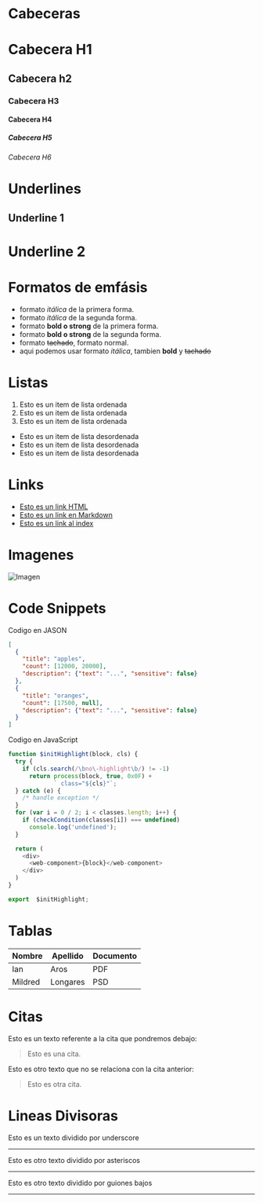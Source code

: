# Cabeceras
# Cabecera H1
## Cabecera h2
### Cabecera H3 
#### Cabecera H4
##### Cabecera H5 
###### Cabecera H6 

# Underlines
Underline 1
-----------

Underline 2
===========

# Formatos de emfásis

- formato *itálica* de la primera forma.
- formato _itálica_ de la segunda forma.
- formato **bold o strong** de la primera forma.
- formato __bold o strong__ de la segunda forma.
- formato ~~tachado~~, formato normal.
- aqui podemos usar formato *itálica*, tambien **bold** y ~~tachado~~

# Listas
1. Esto es un item de lista ordenada
2. Esto es un item de lista ordenada
3. Esto es un item de lista ordenada 

- Esto es un item de lista desordenada
- Esto es un item de lista desordenada
- Esto es un item de lista desordenada

# Links

  - <a href="https://www.youtube.com">Esto es un link HTML</a>
  - [Esto es un link en Markdown](https://www.youtube.com)
  - [Esto es un link al index](index.html)
  

  # Imagenes
  ![Imagen](https://qph.cf2.quoracdn.net/main-qimg-3fcfc588de60c74f2ca81baf03bdbc0b-lq)

  # Code Snippets
Codigo en JASON
```JSON
[
  {
    "title": "apples",
    "count": [12000, 20000],
    "description": {"text": "...", "sensitive": false}
  },
  {
    "title": "oranges",
    "count": [17500, null],
    "description": {"text": "...", "sensitive": false}
  }
]
```

Codigo en JavaScript
```JavaScript
function $initHighlight(block, cls) {
  try {
    if (cls.search(/\bno\-highlight\b/) != -1)
      return process(block, true, 0x0F) +
             ` class="${cls}"`;
  } catch (e) {
    /* handle exception */
  }
  for (var i = 0 / 2; i < classes.length; i++) {
    if (checkCondition(classes[i]) === undefined)
      console.log('undefined');
  }

  return (
    <div>
      <web-component>{block}</web-component>
    </div>
  )
}

export  $initHighlight;
```

# Tablas

| Nombre | Apellido | Documento |
| ------ | -------- | --------- |
| Ian    | Aros     | PDF       |
| Mildred| Longares | PSD       |

# Citas
Esto es un texto referente a la cita que pondremos debajo:
> Esto es una cita.

Esto es otro texto que no se relaciona con la cita anterior:

> Esto es otra cita.



# Lineas Divisoras
Esto es un texto dividido por underscore

---

Esto es otro texto dividido por asteriscos

***

Esto es otro texto dividido por guiones bajos

___